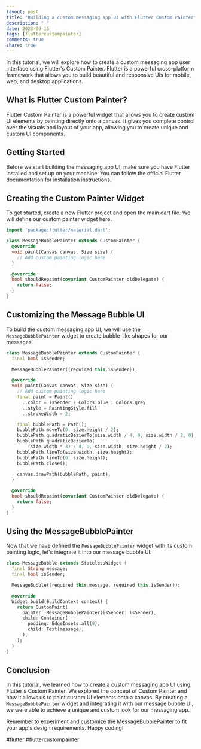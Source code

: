 ```yaml
---
layout: post
title: "Building a custom messaging app UI with Flutter Custom Painter"
description: " "
date: 2023-09-15
tags: [fluttercustompainter]
comments: true
share: true
---
```


In this tutorial, we will explore how to create a custom messaging app user interface using Flutter's Custom Painter. Flutter is a powerful cross-platform framework that allows you to build beautiful and responsive UIs for mobile, web, and desktop applications.

## What is Flutter Custom Painter?

Flutter Custom Painter is a powerful widget that allows you to create custom UI elements by painting directly onto a canvas. It gives you complete control over the visuals and layout of your app, allowing you to create unique and custom UI components.

## Getting Started

Before we start building the messaging app UI, make sure you have Flutter installed and set up on your machine. You can follow the official Flutter documentation for installation instructions.

## Creating the Custom Painter Widget

To get started, create a new Flutter project and open the main.dart file. We will define our custom painter widget here.

```dart
import 'package:flutter/material.dart';

class MessageBubblePainter extends CustomPainter {
  @override
  void paint(Canvas canvas, Size size) {
    // Add custom painting logic here
  }

  @override
  bool shouldRepaint(covariant CustomPainter oldDelegate) {
    return false;
  }
}
```

## Customizing the Message Bubble UI

To build the custom messaging app UI, we will use the `MessageBubblePainter` widget to create bubble-like shapes for our messages.

```dart
class MessageBubblePainter extends CustomPainter {
  final bool isSender;

  MessageBubblePainter({required this.isSender});

  @override
  void paint(Canvas canvas, Size size) {
    // Add custom painting logic here
    final paint = Paint()
      ..color = isSender ? Colors.blue : Colors.grey
      ..style = PaintingStyle.fill
      ..strokeWidth = 2;

    final bubblePath = Path();
    bubblePath.moveTo(0, size.height / 2);
    bubblePath.quadraticBezierTo(size.width / 4, 0, size.width / 2, 0);
    bubblePath.quadraticBezierTo(
        (size.width * 3) / 4, 0, size.width, size.height / 2);
    bubblePath.lineTo(size.width, size.height);
    bubblePath.lineTo(0, size.height);
    bubblePath.close();

    canvas.drawPath(bubblePath, paint);
  }

  @override
  bool shouldRepaint(covariant CustomPainter oldDelegate) {
    return false;
  }
}
```

## Using the MessageBubblePainter

Now that we have defined the `MessageBubblePainter` widget with its custom painting logic, let's integrate it into our message bubble UI.

```dart
class MessageBubble extends StatelessWidget {
  final String message;
  final bool isSender;

  MessageBubble({required this.message, required this.isSender});

  @override
  Widget build(BuildContext context) {
    return CustomPaint(
      painter: MessageBubblePainter(isSender: isSender),
      child: Container(
        padding: EdgeInsets.all(8),
        child: Text(message),
      ),
    );
  }
}
```

## Conclusion

In this tutorial, we learned how to create a custom messaging app UI using Flutter's Custom Painter. We explored the concept of Custom Painter and how it allows us to paint custom UI elements onto a canvas. By creating a `MessageBubblePainter` widget and integrating it with our message bubble UI, we were able to achieve a unique and custom look for our messaging app.

Remember to experiment and customize the MessageBubblePainter to fit your app's design requirements. Happy coding!

#flutter #fluttercustompainter